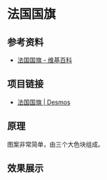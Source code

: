 # 法国国旗

## 参考资料

- [法国国旗 - 维基百科](https://zh.wikipedia.org/zh-cn/法国国旗)

## 项目链接

- [法国国旗 | Desmos](https://www.desmos.com/calculator/e6hr6rngfp)

## 原理

图案非常简单，由三个大色块组成。

## 效果展示

<IframeWindow url="https://www.desmos.com/calculator/e6hr6rngfp?embed" />
